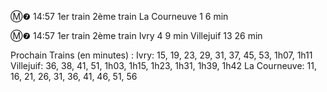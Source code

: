 Ⓜ❼                                               14:57
                       1er train     2ème train
La Courneuve 1                 6                min

Ⓜ❼                                               14:57
                        1er train     2ème train
Ivry                   4                9               min
Villejuif             13              26             min

Prochain Trains (en minutes) :
Ivry: 15, 19, 23, 29, 31, 37, 45, 53, 1h07, 1h11
Villejuif: 36, 38, 41, 51, 1h03, 1h15, 1h23, 1h31, 1h39, 1h42
La Courneuve: 11, 16, 21, 26, 31, 36, 41, 46, 51, 56
